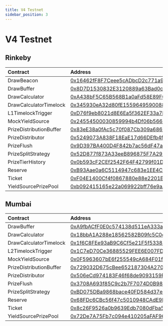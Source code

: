 ```yaml
---
title: V4 Testnet
sidebar_position: 3
---
```


# V4 Testnet

## Rinkeby

| Contract | Address | Artifact |
| :--- | :--- | :--- |
| DrawBeacon | [0x16462fF8F7Ceee5cADbcD2c771a9aC8604A29a09](https://rinkeby.etherscan.io/address/0x16462fF8F7Ceee5cADbcD2c771a9aC8604A29a09) | [Artifact](https://github.com/pooltogether/v4-testnet/tree/master/deployments/rinkeby/DrawBeacon.json) |
| DrawBuffer | [0x8D7D1530832E3120889a63Bad0cAb9048e3FE77c](https://rinkeby.etherscan.io/address/0x8D7D1530832E3120889a63Bad0cAb9048e3FE77c) | [Artifact](https://github.com/pooltogether/v4-testnet/tree/master/deployments/rinkeby/DrawBuffer.json) |
| DrawCalculator | [0xA438bF5C65B568B1a0aFd58E89F02AdC14F042a4](https://rinkeby.etherscan.io/address/0xA438bF5C65B568B1a0aFd58E89F02AdC14F042a4) | [Artifact](https://github.com/pooltogether/v4-testnet/tree/master/deployments/rinkeby/DrawCalculator.json) |
| DrawCalculatorTimelock | [0x345930eA32d80fE155964959008893430885C76a](https://rinkeby.etherscan.io/address/0x345930eA32d80fE155964959008893430885C76a) | [Artifact](https://github.com/pooltogether/v4-testnet/tree/master/deployments/rinkeby/DrawCalculatorTimelock.json) |
| L1TimelockTrigger | [0xD76f9eb8021d8E6Ea5f362EF33a7F9990b0b00De](https://rinkeby.etherscan.io/address/0xD76f9eb8021d8E6Ea5f362EF33a7F9990b0b00De) | [Artifact](https://github.com/pooltogether/v4-testnet/tree/master/deployments/rinkeby/L1TimelockTrigger.json) |
| MockYieldSource | [0x24554500030859994b4Df06b566BE80Cc2043f2B](https://rinkeby.etherscan.io/address/0x24554500030859994b4Df06b566BE80Cc2043f2B) | [Artifact](https://github.com/pooltogether/v4-testnet/tree/master/deployments/rinkeby/MockYieldSource.json) |
| PrizeDistributionBuffer | [0x83eE38a0fAc5c70f087Cb309a6868E8B30Be799f](https://rinkeby.etherscan.io/address/0x83eE38a0fAc5c70f087Cb309a6868E8B30Be799f) | [Artifact](https://github.com/pooltogether/v4-testnet/tree/master/deployments/rinkeby/PrizeDistributionBuffer.json) |
| PrizeDistributor | [0x5249073A838F18EaE17d66DEfb4fFA9892D1f43A](https://rinkeby.etherscan.io/address/0x5249073A838F18EaE17d66DEfb4fFA9892D1f43A) | [Artifact](https://github.com/pooltogether/v4-testnet/tree/master/deployments/rinkeby/PrizeDistributor.json) |
| PrizeFlush | [0x9D397BA400D4F842b7ac56dF47aE14F7FC6DFaa2](https://rinkeby.etherscan.io/address/0x9D397BA400D4F842b7ac56dF47aE14F7FC6DFaa2) | [Artifact](https://github.com/pooltogether/v4-testnet/tree/master/deployments/rinkeby/PrizeFlush.json) |
| PrizeSplitStrategy | [0x52D877f873A33eeB896875F7A2971717b6a52541](https://rinkeby.etherscan.io/address/0x52D877f873A33eeB896875F7A2971717b6a52541) | [Artifact](https://github.com/pooltogether/v4-testnet/tree/master/deployments/rinkeby/PrizeSplitStrategy.json) |
| PrizeTierHistory | [0x0b593cF2CEf2542F64F42799f01D36939014CDeb](https://rinkeby.etherscan.io/address/0x0b593cF2CEf2542F64F42799f01D36939014CDeb) | [Artifact](https://github.com/pooltogether/v4-testnet/tree/master/deployments/rinkeby/PrizeTierHistory.json) |
| Reserve | [0xB93Aae0a6C5114947c683e1EE4C319AFa691bD78](https://rinkeby.etherscan.io/address/0xB93Aae0a6C5114947c683e1EE4C319AFa691bD78) | [Artifact](https://github.com/pooltogether/v4-testnet/tree/master/deployments/rinkeby/Reserve.json) |
| Ticket | [0xF04E1400Cf4f0867880e88e2201EDecCDD36227c](https://rinkeby.etherscan.io/address/0xF04E1400Cf4f0867880e88e2201EDecCDD36227c) | [Artifact](https://github.com/pooltogether/v4-testnet/tree/master/deployments/rinkeby/Ticket.json) |
| YieldSourcePrizePool | [0xb092415165e22a069922bff76e9aAB404E947A49](https://rinkeby.etherscan.io/address/0xb092415165e22a069922bff76e9aAB404E947A49) | [Artifact](https://github.com/pooltogether/v4-testnet/tree/master/deployments/rinkeby/YieldSourcePrizePool.json) |

## Mumbai

| Contract | Address | Artifact |
| :--- | :--- | :--- |
| DrawBuffer | [0xA9fbACfF0E0c574138d511eA333a0a2119AdB32D](https://explorer-mumbai.maticvigil.com/address/0xA9fbACfF0E0c574138d511eA333a0a2119AdB32D) | [Artifact](https://github.com/pooltogether/v4-testnet/tree/master/deployments/mumbai/DrawBuffer.json) |
| DrawCalculator | [0x18bbA1A288e18562582B09fc5C0dA832308761f7](https://explorer-mumbai.maticvigil.com/address/0x18bbA1A288e18562582B09fc5C0dA832308761f7) | [Artifact](https://github.com/pooltogether/v4-testnet/tree/master/deployments/mumbai/DrawCalculator.json) |
| DrawCalculatorTimelock | [0x1f6C8FEe93aB9C6Cf5e21F5f5338848597f61C3f](https://explorer-mumbai.maticvigil.com/address/0x1f6C8FEe93aB9C6Cf5e21F5f5338848597f61C3f) | [Artifact](https://github.com/pooltogether/v4-testnet/tree/master/deployments/mumbai/DrawCalculatorTimelock.json) |
| L2TimelockTrigger | [0x1C7eD70Ce36885529FEE6E007FD68766925D593F](https://explorer-mumbai.maticvigil.com/address/0x1C7eD70Ce36885529FEE6E007FD68766925D593F) | [Artifact](https://github.com/pooltogether/v4-testnet/tree/master/deployments/mumbai/L2TimelockTrigger.json) |
| MockYieldSource | [0x0F5963607bE6f255549cA684F01ff1D7FC6d3B0B](https://explorer-mumbai.maticvigil.com/address/0x0F5963607bE6f255549cA684F01ff1D7FC6d3B0B) | [Artifact](https://github.com/pooltogether/v4-testnet/tree/master/deployments/mumbai/MockYieldSource.json) |
| PrizeDistributionBuffer | [0x729032D675cBee652187304A2708cfa943924125](https://explorer-mumbai.maticvigil.com/address/0x729032D675cBee652187304A2708cfa943924125) | [Artifact](https://github.com/pooltogether/v4-testnet/tree/master/deployments/mumbai/PrizeDistributionBuffer.json) |
| PrizeDistributor | [0x506eCd974183F46f68de9093159F83addB46A26C](https://explorer-mumbai.maticvigil.com/address/0x506eCd974183F46f68de9093159F83addB46A26C) | [Artifact](https://github.com/pooltogether/v4-testnet/tree/master/deployments/mumbai/PrizeDistributor.json) |
| PrizeFlush | [0x3708A693f85C9c2b7F7074D0B98842E0A02AB5BB](https://explorer-mumbai.maticvigil.com/address/0x3708A693f85C9c2b7F7074D0B98842E0A02AB5BB) | [Artifact](https://github.com/pooltogether/v4-testnet/tree/master/deployments/mumbai/PrizeFlush.json) |
| PrizeSplitStrategy | [0xBD075DBa9868bace40FD584d37e3639f93F5C2AE](https://explorer-mumbai.maticvigil.com/address/0xBD075DBa9868bace40FD584d37e3639f93F5C2AE) | [Artifact](https://github.com/pooltogether/v4-testnet/tree/master/deployments/mumbai/PrizeSplitStrategy.json) |
| Reserve | [0x68FDc6CBc56f47c5010948CAdE9EA7866a74fe81](https://explorer-mumbai.maticvigil.com/address/0x68FDc6CBc56f47c5010948CAdE9EA7866a74fe81) | [Artifact](https://github.com/pooltogether/v4-testnet/tree/master/deployments/mumbai/Reserve.json) |
| Ticket | [0x8c26F9526a0b9639Edb7080dFba596e8FeFafAcC](https://explorer-mumbai.maticvigil.com/address/0x8c26F9526a0b9639Edb7080dFba596e8FeFafAcC) | [Artifact](https://github.com/pooltogether/v4-testnet/tree/master/deployments/mumbai/Ticket.json) |
| YieldSourcePrizePool | [0x72De7A75Fb7c094e410205aFAF9615E7dAA120b3](https://explorer-mumbai.maticvigil.com/address/0x72De7A75Fb7c094e410205aFAF9615E7dAA120b3) | [Artifact](https://github.com/pooltogether/v4-testnet/tree/master/deployments/mumbai/YieldSourcePrizePool.json) |

